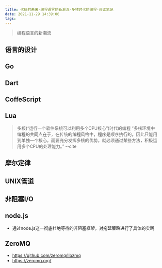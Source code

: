 ```yaml
---
title: 代码的未来-编程语言的新潮流-多核时代的编程-阅读笔记
date: 2021-11-29 14:39:06
tags:
---
```

> 编程语言的新潮流
## 语言的设计

## Go

## Dart


## CoffeScript

## Lua
> 多核(“运行一个软件系统可以利用多个CPU核心”)时代的编程
“多核环境中编程的共同点在于，在传统的编程风格中，程序是顺序执行的，因此只能用到单独一个核心。而要充分发挥多核的优势，就必须通过某些方法，积极运用多个CPU的处理能力。” --cite

## 摩尔定律

## UNIX管道


## 非阻塞I/O

## node.js
- 通过node.js这一彻底杜绝等待的非阻塞框架，对拖延策略进行了具体的实践

## ZeroMQ
- https://github.com/zeromq/libzmq
- https://zeromq.org/